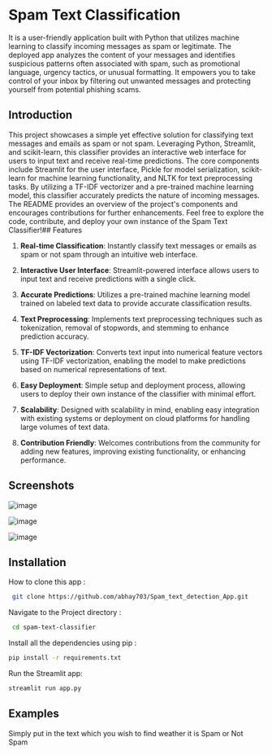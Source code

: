 
# Spam Text Classification

It is a user-friendly application built with Python that utilizes machine learning to classify incoming messages as spam or legitimate. The deployed app analyzes the content of your messages and identifies suspicious patterns often associated with spam, such as promotional language, urgency tactics, or unusual formatting. It empowers you to take control of your inbox by filtering out unwanted messages and protecting yourself from potential phishing scams.


## Introduction
This project showcases a simple yet effective solution for classifying text messages and emails as spam or not spam. Leveraging Python, Streamlit, and scikit-learn, this classifier provides an interactive web interface for users to input text and receive real-time predictions. The core components include Streamlit for the user interface, Pickle for model serialization, scikit-learn for machine learning functionality, and NLTK for text preprocessing tasks. By utilizing a TF-IDF vectorizer and a pre-trained machine learning model, this classifier accurately predicts the nature of incoming messages. The README provides an overview of the project's components and encourages contributions for further enhancements. Feel free to explore the code, contribute, and deploy your own instance of the Spam Text Classifier!## Features

1. **Real-time Classification**: Instantly classify text messages or emails as spam or not spam through an intuitive web interface.

2. **Interactive User Interface**: Streamlit-powered interface allows users to input text and receive predictions with a single click.

3. **Accurate Predictions**: Utilizes a pre-trained machine learning model trained on labeled text data to provide accurate classification results.

4. **Text Preprocessing**: Implements text preprocessing techniques such as tokenization, removal of stopwords, and stemming to enhance prediction accuracy.

5. **TF-IDF Vectorization**: Converts text input into numerical feature vectors using TF-IDF vectorization, enabling the model to make predictions based on numerical representations of text.

6. **Easy Deployment**: Simple setup and deployment process, allowing users to deploy their own instance of the classifier with minimal effort.

7. **Scalability**: Designed with scalability in mind, enabling easy integration with existing systems or deployment on cloud platforms for handling large volumes of text data.

8. **Contribution Friendly**: Welcomes contributions from the community for adding new features, improving existing functionality, or enhancing performance.

## Screenshots

![image](https://github.com/abhay702/Spam_text_detection_App/assets/106369018/20b982d5-2336-441a-ab14-a52ca4d5a807)

![image](https://github.com/abhay702/Spam_text_detection_App/assets/106369018/ec82583f-d63e-4659-a973-68970d360105)

![image](https://github.com/abhay702/Spam_text_detection_App/assets/106369018/a4436155-ddd9-41ec-97e5-e62a26a37166)

## Installation

How to clone this app :

```bash
 git clone https://github.com/abhay703/Spam_text_detection_App.git
```
Navigate to the Project directory :

```bash
 cd spam-text-classifier
```

Install all the dependencies using pip :

```bash
pip install -r requirements.txt

```
Run the Streamlit app:

```bash
streamlit run app.py

```


## Examples

Simply put in the text which you wish to find weather it is Spam or Not Spam 



